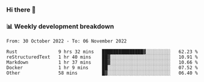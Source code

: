 ### Hi there 👋

### 📊 Weekly development breakdown
<!--START_SECTION:waka-->

```text
From: 30 October 2022 - To: 06 November 2022

Rust               9 hrs 32 mins   ███████████████▓░░░░░░░░░   62.23 %
reStructuredText   1 hr 40 mins    ██▓░░░░░░░░░░░░░░░░░░░░░░   10.91 %
Markdown           1 hr 37 mins    ██▓░░░░░░░░░░░░░░░░░░░░░░   10.66 %
Docker             1 hr 9 mins     ██░░░░░░░░░░░░░░░░░░░░░░░   07.52 %
Other              58 mins         █▓░░░░░░░░░░░░░░░░░░░░░░░   06.40 %
```

<!--END_SECTION:waka-->
